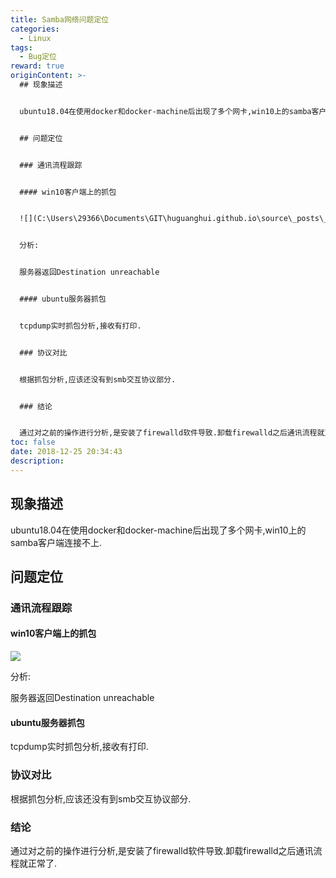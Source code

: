 ```yaml
---
title: Samba网络问题定位
categories:
  - Linux
tags:
  - Bug定位
reward: true
originContent: >-
  ## 现象描述


  ubuntu18.04在使用docker和docker-machine后出现了多个网卡,win10上的samba客户端连接不上.


  ## 问题定位


  ### 通讯流程跟踪


  #### win10客户端上的抓包


  ![](C:\Users\29366\Documents\GIT\huguanghui.github.io\source\_posts\_Samba网络问题定位\smbd01.png)


  分析:


  服务器返回Destination unreachable


  #### ubuntu服务器抓包


  tcpdump实时抓包分析,接收有打印.


  ### 协议对比


  根据抓包分析,应该还没有到smb交互协议部分.


  ### 结论


  通过对之前的操作进行分析,是安装了firewalld软件导致.卸载firewalld之后通讯流程就正常了.
toc: false
date: 2018-12-25 20:34:43
description:
---
```


## 现象描述

ubuntu18.04在使用docker和docker-machine后出现了多个网卡,win10上的samba客户端连接不上.

## 问题定位

### 通讯流程跟踪

#### win10客户端上的抓包

![](C:\Users\29366\Documents\GIT\huguanghui.github.io\source\_posts\_Samba网络问题定位\smbd01.png)

分析:

服务器返回Destination unreachable

#### ubuntu服务器抓包

tcpdump实时抓包分析,接收有打印.

### 协议对比

根据抓包分析,应该还没有到smb交互协议部分.

### 结论

通过对之前的操作进行分析,是安装了firewalld软件导致.卸载firewalld之后通讯流程就正常了.